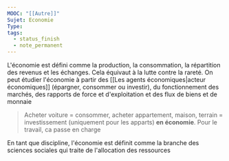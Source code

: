 ```yaml
---
MOOC: "[[Autre]]"
Sujet: Economie
Type: 
tags:
  - status_finish
  - note_permanent
---
```

L'économie est défini comme la production, la consommation, la répartition des revenus et les échanges. Cela équivaut à la lutte contre la rareté.
On peut étudier l'économie à partir des [[Les agents économiques|acteur économiques]] (épargner, consommer ou investir), du fonctionnement des marchés, des rapports de force et d'exploitation et des flux de biens et de monnaie

>Acheter voiture = consommer, acheter appartement, maison, terrain = investissement (uniquement pour les apparts) **en économie**.
>Pour le travail, ca passe en charge

En tant que discipline, l'économie est définit comme la branche des sciences sociales qui traite de l'allocation des ressources